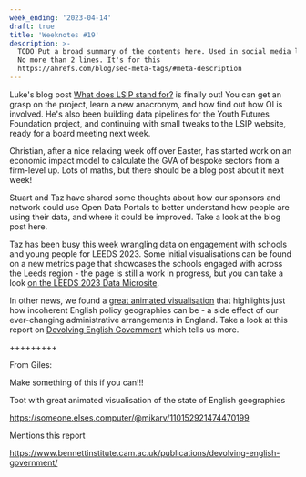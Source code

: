 ```yaml
---
week_ending: '2023-04-14'
draft: true
title: 'Weeknotes #19'
description: >-
  TODO Put a broad summary of the contents here. Used in social media links etc.
  No more than 2 lines. It's for this
  https://ahrefs.com/blog/seo-meta-tags/#meta-description
---
```

Luke's blog post [What does LSIP stand for?](https://open-innovations.org/blog/2023-04-13-what-does-lsip-stand-for-) is finally out! You can get an grasp on the project, learn a new anacronym, and how find out how OI is involved. He's also been building data pipelines for the Youth Futures Foundation project, and continuing with small tweaks to the LSIP website, ready for a board meeting next week.

Christian, after a nice relaxing week off over Easter, has started work on an economic impact model to calculate the GVA of bespoke sectors from a firm-level up. Lots of maths, but there should be a blog post about it next week!

Stuart and Taz have shared some thoughts about how our sponsors and network could use Open Data Portals to better understand how people are using their data, and where it could be improved. Take a look at the blog post here. 

Taz has been busy this week wrangling data on engagement with schools and young people for LEEDS 2023. Some initial visualisations can be found on a new metrics page that showcases the schools engaged with across the Leeds region - the page is still a work in progress, but you can take a look [on the LEEDS 2023 Data Microsite](https://data.leeds2023.co.uk/metrics/schools/). 

In other news, we found a [great animated visualisation](https://someone.elses.computer/@mikarv/110152921474470199) that highlights just how incoherent English policy geographies can be - a side effect of our ever-changing administrative arrangements in England. Take a look at this report on [Devolving English Government](https://www.bennettinstitute.cam.ac.uk/publications/devolving-english-government/) which tells us more. 

+++++++++

From Giles:

Make something of this if you can!!!


Toot with great animated visualisation of the state of English geographies

https://someone.elses.computer/@mikarv/110152921474470199

Mentions this report

https://www.bennettinstitute.cam.ac.uk/publications/devolving-english-government/
